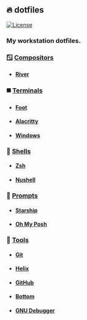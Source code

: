 ## :fire: **dotfiles**

[![License][license-shield]][license-url]

### My workstation dotfiles.

### :window: [Compositors](compositors)

- #### [River](compositors/river)

### :black_medium_square: [Terminals](terminals)

- #### [Foot](terminals/foot)

- #### [Alacritty](terminals/alacritty)

- #### [Windows](terminals/windows)

### :shell: [Shells](shells)

- #### [Zsh](shells/zsh)

- #### [Nushell](shells/nushell)

### :ribbon: [Prompts](prompts)

- #### [Starship](prompts/starship)

- #### [Oh My Posh](prompts/oh-my-posh)

### :toolbox: [Tools](tools)

- #### [Git](tools/git)

- #### [Helix](tools/hx)

- #### [GitHub](tools/gh)

- #### [Bottom](tools/bottom)

- #### [GNU Debugger](tools/gdb)

<!-- MARKDOWN LINKS -->

[license-shield]: https://img.shields.io/github/license/tensorush/dotfiles.svg?style=for-the-badge&labelColor=black
[license-url]: https://github.com/tensorush/dotfiles/blob/main/LICENSE.md
